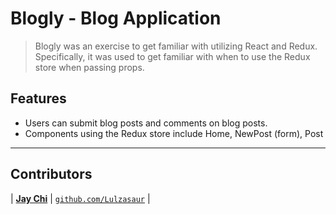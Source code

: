 # Blogly - Blog Application

> Blogly was an exercise to get familiar with utilizing React and Redux. Specifically, it was used to get familiar with when to use the Redux store when passing props.

## Features

- Users can submit blog posts and comments on blog posts.
- Components using the Redux store include Home, NewPost (form), Post

---

## Contributors

| <a href="https://github.com/Lulzasaur" target="_blank">**Jay Chi**</a>
| <a href="https://github.com/Lulzasaur" target="_blank">`github.com/Lulzasaur`</a> | 


